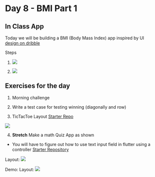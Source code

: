 # Day 8 - BMI Part 1

## In Class App
Today we will be building a BMI (Body Mass Index) app inspired by UI [design on dribble](https://dribbble.com/shots/4585382-Simple-BMI-Calculator/attachments/1036693)

Steps 
1. ![](screenshots/Day%208%20Layout%20block.png)

2. ![](screenshots/Day%208%20Containers.png)

## Exercises for the day

1. Morning challenge

2. Write a test case for testing winning (diagonally and row)

3. TicTacToe Layout [Starter Repo](https://github.com/McLarenCollege/tic_tac_toe_starter)

![](screenshots/TicTacLayout.png)

4. **Stretch** Make a math Quiz App as shown
- You will have to figure out how to use text input field in flutter using a controller
[Starter Repository](https://github.com/McLarenCollege/math_wizard_starter)

Layout: ![](screenshots/MathWiz%20.png)

Demo: Layout: ![](screenshots/MathWizDemo.gif)